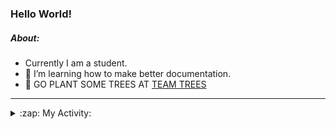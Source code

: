 ### Hello World!

##### About:
- Currently I am a student.
- 🌱 I’m learning how to make better documentation.
- 🌱 GO PLANT SOME TREES AT [TEAM TREES](https://teamtrees.org/)

---
<details>
  <summary>:zap: My Activity:</summary>
  
<!--START_SECTION:waka-->
![Code Time](http://img.shields.io/badge/Code%20Time-1%2C129%20hrs%2012%20mins-blue)

**I'm a Night 🦉** 

```text
🌞 Morning                1183 commits        ██░░░░░░░░░░░░░░░░░░░░░░░   08.49 % 
🌆 Daytime                5122 commits        █████████░░░░░░░░░░░░░░░░   36.76 % 
🌃 Evening                4002 commits        ███████░░░░░░░░░░░░░░░░░░   28.72 % 
🌙 Night                  3626 commits        ███████░░░░░░░░░░░░░░░░░░   26.02 % 
```
📅 **I'm Most Productive on Wednesday** 

```text
Monday                   2156 commits        ████░░░░░░░░░░░░░░░░░░░░░   15.47 % 
Tuesday                  1737 commits        ███░░░░░░░░░░░░░░░░░░░░░░   12.47 % 
Wednesday                3263 commits        ██████░░░░░░░░░░░░░░░░░░░   23.42 % 
Thursday                 1645 commits        ███░░░░░░░░░░░░░░░░░░░░░░   11.81 % 
Friday                   1345 commits        ██░░░░░░░░░░░░░░░░░░░░░░░   09.65 % 
Saturday                 1268 commits        ██░░░░░░░░░░░░░░░░░░░░░░░   09.10 % 
Sunday                   2519 commits        █████░░░░░░░░░░░░░░░░░░░░   18.08 % 
```


📊 **This Week I Spent My Time On** 

```text
🔥 Editors: 
VS Code                  5 hrs 23 mins       █████████████████████████   100.00 % 

🐱‍💻 Projects: 
praise                   4 hrs 41 mins       ██████████████████████░░░   87.14 % 
discord-bot              30 mins             ██░░░░░░░░░░░░░░░░░░░░░░░   09.34 % 
CSF22                    11 mins             █░░░░░░░░░░░░░░░░░░░░░░░░   03.52 % 
```


 Last Updated on 23/05/2023 16:09:03 UTC
<!--END_SECTION:waka-->
</details>
